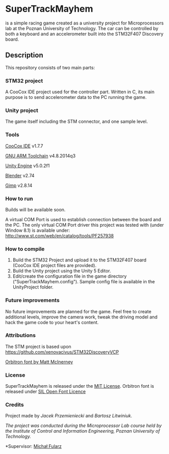 # SuperTrackMayhem 
is a simple racing game created as a university project for Microprocessors lab at the Poznan University of Technology. The car can be controlled by both a  keyboard and an accelerometer built into the STM32F407 Discovery board.

## Description
This repository consists of two main parts:

### STM32 project
A CooCox IDE project used for the controller part. Written in C, its main purpose is to send accelerometer data to the PC running the game.

### Unity project
The game itself including the STM connector, and one sample level.

### Tools
[CooCox IDE](www.coocox.com) v1.7.7

[GNU ARM Toolchain](https://launchpad.net/gcc-arm-embedded) v4.8.2014q3

[Unity Engine](https://unity3d.com/) v5.0.2f1

[Blender](http://www.blender.org/) v2.74

[Gimp](http://www.gimp.org/) v2.8.14


### How to run
Builds will be available soon.

A virtual COM Port is used to establish connection between the board and the PC. The only virtual COM Port driver this project was tested with (under Window 8.1) is available under:
http://www.st.com/web/en/catalog/tools/PF257938

### How to compile
1. Build the STM32 Project and upload it to the STM32F407 board (CooCox IDE project files are provided).
2. Build the Unity project using the Unity 5 Editor.
3. Edit/create the configuration file in the game directory ("SuperTrackMayhem.config"). Sample config file is available in the UnityProject folder.

### Future improvements
No future improvements are planned for the game. Feel free to create additional levels, improve the camera work, tweak the driving model and hack the game code to your heart's content.

### Attributions
The STM project is based upon 
https://github.com/xenovacivus/STM32DiscoveryVCP

[Orbitron font by Matt McInerney](https://www.google.com/fonts/specimen/Orbitron)

### License
SuperTrackMayhem is released under the [MIT License](http://opensource.org/licenses/MIT).
Orbitron font is released under [SIL Open Font Licence](http://scripts.sil.org/cms/scripts/page.php?site_id=nrsi&id=OFL)

### Credits 
Project made by *Jacek Przemieniecki* and *Bartosz Litwiniuk*.

*The project was conducted during the Microprocessor Lab course held by the Institute of Control and Information Engineering, Poznan University of Technology.*

*Supervisor: [Michał Fularz](https://github.com/Michal-Fularz)

